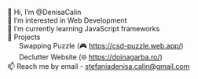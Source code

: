 👋 Hi, I’m @DenisaCalin</br>
👀 I’m interested in Web Development</br>
🌱 I’m currently learning JavaScript frameworks</br>
💼 Projects</br>
&nbsp;&nbsp;&nbsp;&nbsp;&nbsp; Swapping Puzzle (🎮 https://csd-puzzle.web.app/)</br>
&nbsp;&nbsp;&nbsp;&nbsp;&nbsp; Declutter Website (🌐 https://doinagarba.ro/)</br>
📫 Reach me by email - stefaniadenisa.calin@gmail.com</br>
